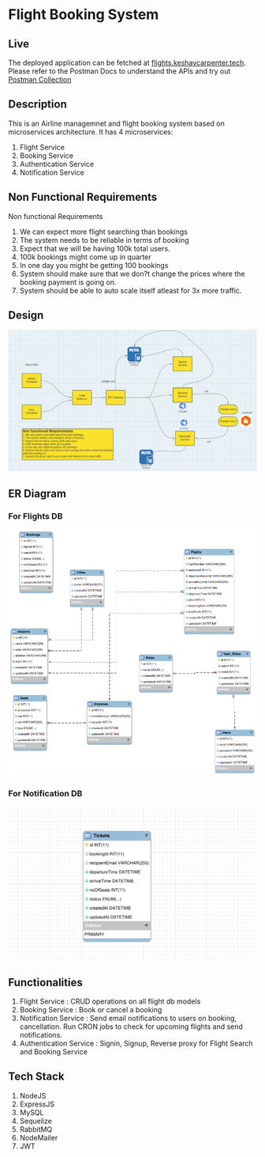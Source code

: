 # Flight Booking System

## Live
The deployed application can be fetched at [flights.keshavcarpenter.tech]( https://flights.keshavcarpenter.tech/api/v1/info).
Please refer to the Postman Docs to understand the APIs and try out [Postman Collection](https://documenter.getpostman.com/view/27853841/2sA3XJmkR8)

## Description
This is an Airline managemnet and flight booking system based on microservices architecture. It has 4 microservices:
1. Flight Service
2. Booking Service
3. Authentication Service
4. Notification Service

## Non Functional Requirements
Non functional Requirements
1.  We can expect more flight searching than bookings
2.  The system needs to be reliable in terms of booking
3.  Expect that we will be having 100k total users.
4.  100k bookings might come up in quarter
5.  In one day you might be getting 100 bookings
6.  System should make sure that we don?t change the prices where the
    booking payment is going on.
7.  System should be able to auto scale itself atleast for 3x more traffic.

## Design

![HLD-Design of Flight Booking System](hld-complete.png)

## ER Diagram

### For Flights DB
![ER Diagram](er.png)

### For Notification DB
![ER Diagram](notificationdb.png)


## Functionalities
1. Flight Service : CRUD operations on all flight db models
2. Booking Service : Book or cancel a booking
3. Notification Service : Send email notifications to users on booking, cancellation. Run CRON jobs to check for        upcoming flights and send notifications.
4. Authentication Service : Signin, Signup, Reverse proxy for Flight Search and Booking Service

## Tech Stack
1.  NodeJS
2.  ExpressJS
3.  MySQL
4.  Sequelize
5.  RabbitMQ
6.  NodeMailer
7.  JWT
